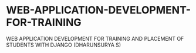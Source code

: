 # WEB-APPLICATION-DEVELOPMENT-FOR-TRAINING
WEB APPLICATION DEVELOPMENT FOR TRAINING AND PLACEMENT OF STUDENTS WITH DJANGO (DHARUNSURYA S)
